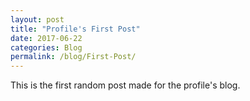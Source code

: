```yaml
---
layout: post
title: "Profile's First Post"
date: 2017-06-22
categories: Blog
permalink: /blog/First-Post/
---
```


This is the first random post made for the profile's blog.

